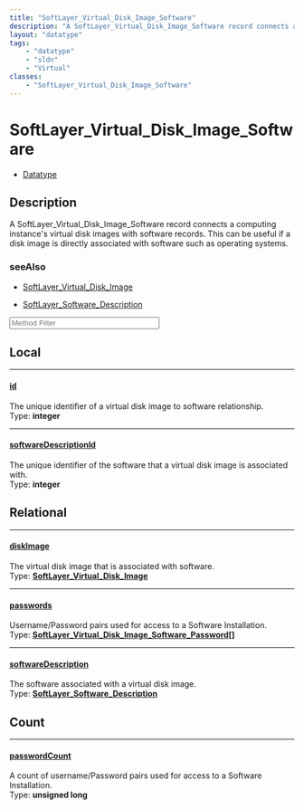 ```yaml
---
title: "SoftLayer_Virtual_Disk_Image_Software"
description: "A SoftLayer_Virtual_Disk_Image_Software record connects a computing instance's virtual disk images with software records... "
layout: "datatype"
tags:
    - "datatype"
    - "sldn"
    - "Virtual"
classes:
    - "SoftLayer_Virtual_Disk_Image_Software"
---
```


# SoftLayer_Virtual_Disk_Image_Software
<div id='service-datatype'>
    <ul id='sldn-reference-tabs'>
        <li id='datatype'> <a href='/reference/datatypes/SoftLayer_Virtual_Disk_Image_Software' >Datatype</a></li>
    </ul>
</div>

## Description 
A SoftLayer_Virtual_Disk_Image_Software record connects a computing instance's virtual disk images with software records. This can be useful if a disk image is directly associated with software such as operating systems. 



### seeAlso

* [SoftLayer_Virtual_Disk_Image](/reference/services/SoftLayer_Virtual_Disk_Image )


* [SoftLayer_Software_Description](/reference/services/SoftLayer_Software_Description )




<!-- Service Filer BEGIN -->
<div class="view-filters">
        <div class="clearfix">
            <div class="search-input-box">
                <input placeholder="Method Filter" onkeyup="titleSearch(inputId='prop-input', divId='properties', elementClass='prop-row')" 
                    type="text" id="prop-input" value="" size="30" maxlength="128" class="form-text">
            </div>
        </div>
</div>
<!-- Service Filer END -->

<div id="properties" class="content">
<div id="localProperties" class="prop-content" >

## Local
-----
[id]: #id
#### [id]
The unique identifier of a virtual disk image to software relationship.   
<span class="type-label">Type: </span>**integer**

-----
[softwareDescriptionId]: #softwaredescriptionid
#### [softwareDescriptionId]
The unique identifier of the software that a virtual disk image is associated with.   
<span class="type-label">Type: </span>**integer**

</div>
<!-- LOCAL PROPERTY END -->

<div id="relationalProperties"  class="prop-content" >

## Relational
-----
[diskImage]: #diskimage
#### [diskImage]
The virtual disk image that is associated with software.  
<span class="type-label">Type: </span>**<a href='/reference/datatypes/SoftLayer_Virtual_Disk_Image'>SoftLayer_Virtual_Disk_Image </a>**

-----
[passwords]: #passwords
#### [passwords]
Username/Password pairs used for access to a Software Installation.  
<span class="type-label">Type: </span>**<a href='/reference/datatypes/SoftLayer_Virtual_Disk_Image_Software_Password'>SoftLayer_Virtual_Disk_Image_Software_Password[] </a>**

-----
[softwareDescription]: #softwaredescription
#### [softwareDescription]
The software associated with a virtual disk image.  
<span class="type-label">Type: </span>**<a href='/reference/datatypes/SoftLayer_Software_Description'>SoftLayer_Software_Description </a>**


## Count

-----
[passwordCount]: #passwordcount
#### [passwordCount]
A count of username/Password pairs used for access to a Software Installation.   
<span class="type-label">Type: </span>**unsigned long**

</div>



